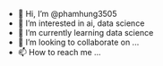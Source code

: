 - 👋 Hi, I’m @phamhung3505
- 👀 I’m interested in ai, data science 
- 🌱 I’m currently learning data science 
- 💞️ I’m looking to collaborate on ...
- 📫 How to reach me ...

<!---
phamhung3505/phamhung3505 is a ✨ special ✨ repository because its `README.md` (this file) appears on your GitHub profile.
You can click the Preview link to take a look at your changes.
--->
